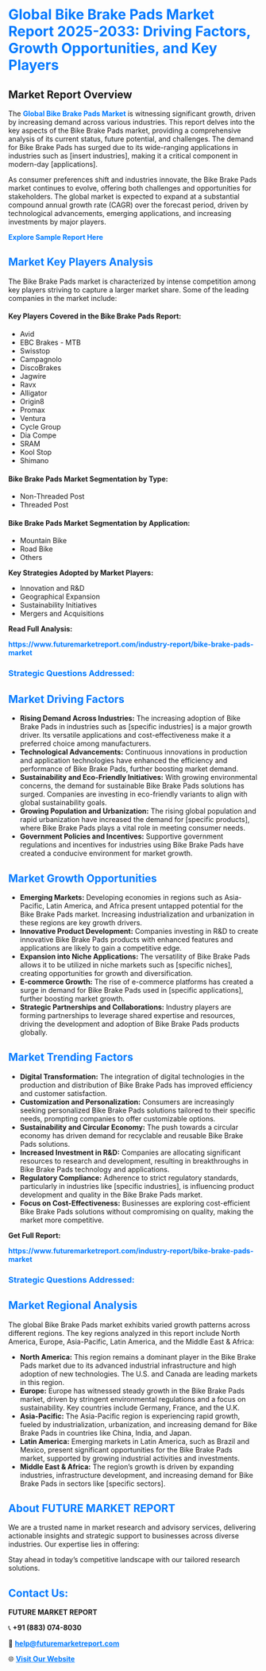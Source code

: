 <h1 style="color: #007BFF;">Global Bike Brake Pads Market Report 2025-2033: Driving Factors, Growth Opportunities, and Key Players</h1>

<section id="overview">
<h2>Market Report Overview</h2>
<p>The <a href="https://www.futuremarketreport.com/industry-report/bike-brake-pads-market" style="color: #007BFF; text-decoration: none;"><strong>Global Bike Brake Pads Market</strong></a> is witnessing significant growth, driven by increasing demand across various industries. This report delves into the key aspects of the Bike Brake Pads market, providing a comprehensive analysis of its current status, future potential, and challenges. The demand for Bike Brake Pads has surged due to its wide-ranging applications in industries such as [insert industries], making it a critical component in modern-day [applications].</p>
<p>As consumer preferences shift and industries innovate, the Bike Brake Pads market continues to evolve, offering both challenges and opportunities for stakeholders. The global market is expected to expand at a substantial compound annual growth rate (CAGR) over the forecast period, driven by technological advancements, emerging applications, and increasing investments by major players.</p>
</section>

<section id="overview">
<p><a href="https://www.futuremarketreport.com/request-sample/reportId=115067" style="color: #007BFF; text-decoration: none;"><strong>Explore Sample Report Here</strong></a></p>
</section>

<section id="key-players">
<h2 style="color: #007BFF;">Market Key Players Analysis</h2>
<p>The Bike Brake Pads market is characterized by intense competition among key players striving to capture a larger market share. Some of the leading companies in the market include:</p>
<h4>Key Players Covered in the Bike Brake Pads Report:</h4>
<ul><li>Avid</li><li>EBC Brakes - MTB</li><li>Swisstop</li><li>Campagnolo</li><li>DiscoBrakes</li><li>Jagwire</li><li>Ravx</li><li>Alligator</li><li>Origin8</li><li>Promax</li><li>Ventura</li><li>Cycle Group</li><li>Dia Compe</li><li>SRAM</li><li>Kool Stop</li><li>Shimano</li></ul>
<h4>Bike Brake Pads Market Segmentation by Type:</h4>
<ul><li>Non-Threaded Post</li><li>Threaded Post</li></ul>

<h4>Bike Brake Pads Market Segmentation by Application:</h4>
<ul><li>Mountain Bike</li><li>Road Bike</li><li>Others</li></ul>
<p><strong>Key Strategies Adopted by Market Players:</strong></p>
<ul>
<li>Innovation and R&D</li>
<li>Geographical Expansion</li>
<li>Sustainability Initiatives</li>
<li>Mergers and Acquisitions</li>
</ul>
</section>

<section>
<p><strong>Read Full Analysis: </strong></p><a href="https://www.futuremarketreport.com/industry-report/bike-brake-pads-market" style="color: #007BFF; text-decoration: none;"><strong>https://www.futuremarketreport.com/industry-report/bike-brake-pads-market</strong></a>
<h3 style="color: #007BFF;">Strategic Questions Addressed:</h3>
</section>

<section id="driving-factors">
<h2 style="color: #007BFF;">Market Driving Factors</h2>
<ul>
<li><strong>Rising Demand Across Industries:</strong> The increasing adoption of Bike Brake Pads in industries such as [specific industries] is a major growth driver. Its versatile applications and cost-effectiveness make it a preferred choice among manufacturers.</li>
<li><strong>Technological Advancements:</strong> Continuous innovations in production and application technologies have enhanced the efficiency and performance of Bike Brake Pads, further boosting market demand.</li>
<li><strong>Sustainability and Eco-Friendly Initiatives:</strong> With growing environmental concerns, the demand for sustainable Bike Brake Pads solutions has surged. Companies are investing in eco-friendly variants to align with global sustainability goals.</li>
<li><strong>Growing Population and Urbanization:</strong> The rising global population and rapid urbanization have increased the demand for [specific products], where Bike Brake Pads plays a vital role in meeting consumer needs.</li>
<li><strong>Government Policies and Incentives:</strong> Supportive government regulations and incentives for industries using Bike Brake Pads have created a conducive environment for market growth.</li>
</ul>
</section>

<section id="growth-opportunities">
<h2 style="color: #007BFF;">Market Growth Opportunities</h2>
<ul>
<li><strong>Emerging Markets:</strong> Developing economies in regions such as Asia-Pacific, Latin America, and Africa present untapped potential for the Bike Brake Pads market. Increasing industrialization and urbanization in these regions are key growth drivers.</li>
<li><strong>Innovative Product Development:</strong> Companies investing in R&D to create innovative Bike Brake Pads products with enhanced features and applications are likely to gain a competitive edge.</li>
<li><strong>Expansion into Niche Applications:</strong> The versatility of Bike Brake Pads allows it to be utilized in niche markets such as [specific niches], creating opportunities for growth and diversification.</li>
<li><strong>E-commerce Growth:</strong> The rise of e-commerce platforms has created a surge in demand for Bike Brake Pads used in [specific applications], further boosting market growth.</li>
<li><strong>Strategic Partnerships and Collaborations:</strong> Industry players are forming partnerships to leverage shared expertise and resources, driving the development and adoption of Bike Brake Pads products globally.</li>
</ul>
</section>

<section id="trending-factors">
<h2 style="color: #007BFF;">Market Trending Factors</h2>
<ul>
<li><strong>Digital Transformation:</strong> The integration of digital technologies in the production and distribution of Bike Brake Pads has improved efficiency and customer satisfaction.</li>
<li><strong>Customization and Personalization:</strong> Consumers are increasingly seeking personalized Bike Brake Pads solutions tailored to their specific needs, prompting companies to offer customizable options.</li>
<li><strong>Sustainability and Circular Economy:</strong> The push towards a circular economy has driven demand for recyclable and reusable Bike Brake Pads solutions.</li>
<li><strong>Increased Investment in R&D:</strong> Companies are allocating significant resources to research and development, resulting in breakthroughs in Bike Brake Pads technology and applications.</li>
<li><strong>Regulatory Compliance:</strong> Adherence to strict regulatory standards, particularly in industries like [specific industries], is influencing product development and quality in the Bike Brake Pads market.</li>
<li><strong>Focus on Cost-Effectiveness:</strong> Businesses are exploring cost-efficient Bike Brake Pads solutions without compromising on quality, making the market more competitive.</li>
</ul>
</section>

<section>
<p><strong>Get Full Report: </strong></p><a href="https://www.futuremarketreport.com/industry-report/bike-brake-pads-market" style="color: #007BFF; text-decoration: none;"><strong>https://www.futuremarketreport.com/industry-report/bike-brake-pads-market</strong></a>
<h3 style="color: #007BFF;">Strategic Questions Addressed:</h3>
</section>


<section id="regional-analysis">
<h2 style="color: #007BFF;">Market Regional Analysis</h2>
<p>The global Bike Brake Pads market exhibits varied growth patterns across different regions. The key regions analyzed in this report include North America, Europe, Asia-Pacific, Latin America, and the Middle East & Africa:</p>
<ul>
<li><strong>North America:</strong> This region remains a dominant player in the Bike Brake Pads market due to its advanced industrial infrastructure and high adoption of new technologies. The U.S. and Canada are leading markets in this region.</li>
<li><strong>Europe:</strong> Europe has witnessed steady growth in the Bike Brake Pads market, driven by stringent environmental regulations and a focus on sustainability. Key countries include Germany, France, and the U.K.</li>
<li><strong>Asia-Pacific:</strong> The Asia-Pacific region is experiencing rapid growth, fueled by industrialization, urbanization, and increasing demand for Bike Brake Pads in countries like China, India, and Japan.</li>
<li><strong>Latin America:</strong> Emerging markets in Latin America, such as Brazil and Mexico, present significant opportunities for the Bike Brake Pads market, supported by growing industrial activities and investments.</li>
<li><strong>Middle East & Africa:</strong> The region’s growth is driven by expanding industries, infrastructure development, and increasing demand for Bike Brake Pads in sectors like [specific sectors].</li>
</ul>
</section>

<footer>
<h2 style="color: #007BFF;">About FUTURE MARKET REPORT</h2>
<p>We are a trusted name in market research and advisory services, delivering actionable insights and strategic support to businesses across diverse industries. Our expertise lies in offering:</p>

<p>Stay ahead in today’s competitive landscape with our tailored research solutions.</p>

<h2 style="color: #007BFF;">Contact Us:</h2>
<p><strong>FUTURE MARKET REPORT</strong></p>
<p>📞 <strong>+91 (883) 074-8030</strong></p>
<p>📧 <strong><a href="mailto:help@futuremarketreport.com" style="color: #007BFF;">help@futuremarketreport.com</a></strong></p>
<p>🌐 <strong><a href="https://www.futuremarketreport.com/" style="color: #007BFF;">Visit Our Website</a></strong></p>
</footer>